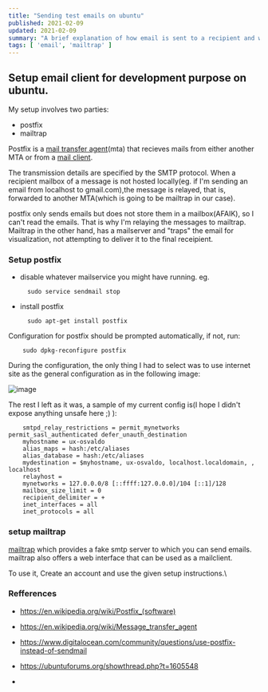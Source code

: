 ```yaml
---
title: "Sending test emails on ubuntu"
published: 2021-02-09
updated: 2021-02-09
summary: "A brief explanation of how email is sent to a recipient and what's my current setup for sending emails in my development environment"
tags: [ 'email', 'mailtrap' ]
---
```


## Setup email client for development purpose on ubuntu.

My setup involves two parties:

 - postfix
 - mailtrap
 
Postfix is a [mail transfer agent](https://en.wikipedia.org/wiki/Message_transfer_agent)(mta) that recieves mails
from either another MTA or from a [mail client](https://en.wikipedia.org/wiki/Email_client).

The transmission details are specified by the SMTP protocol. When a
recipient mailbox of a message is not hosted locally(eg. if I'm sending an email from localhost to gmail.com),the message is relayed, that is, forwarded to another MTA(which is going to be mailtrap in our case).

postfix only sends emails but does not store them in a mailbox(AFAIK), so I can't read the emails. That is why I'm relaying the messages to mailtrap.
Mailtrap in the other hand, has a mailserver and "traps" the email for visualization, not attempting to deliver it to the final receipient.

### Setup postfix
- disable whatever mailservice you might have running. eg.

        sudo service sendmail stop
        
- install postfix

        sudo apt-get install postfix

Configuration for postfix should be prompted automatically, if not, run:

        sudo dpkg-reconfigure postfix
        
During the configuration, the only thing I had to select was to use internet site as the general configuration as in the following image:

![image](https://i.postimg.cc/Wp6mpmqm/Selection-083.png)

The rest I left as it was, a sample of my current config is(I hope I didn't expose anything unsafe here ;) ):

        smtpd_relay_restrictions = permit_mynetworks permit_sasl_authenticated defer_unauth_destination
        myhostname = ux-osvaldo
        alias_maps = hash:/etc/aliases
        alias_database = hash:/etc/aliases
        mydestination = $myhostname, ux-osvaldo, localhost.localdomain, , localhost
        relayhost =
        mynetworks = 127.0.0.0/8 [::ffff:127.0.0.0]/104 [::1]/128
        mailbox_size_limit = 0
        recipient_delimiter = +
        inet_interfaces = all
        inet_protocols = all
        
        
### setup mailtrap

[mailtrap](https://mailtrap.io) which provides a fake smtp server to which you can send emails.
mailtrap also offers a web interface that can be used as a mailclient.

To use it, Create an account and use the given setup instructions.\

### Refferences

- https://en.wikipedia.org/wiki/Postfix_(software)

- https://en.wikipedia.org/wiki/Message_transfer_agent

- https://www.digitalocean.com/community/questions/use-postfix-instead-of-sendmail

- https://ubuntuforums.org/showthread.php?t=1605548

- 
